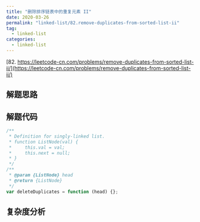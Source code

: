 ```yaml
---
title: "删除排序链表中的重复元素 II"
date: 2020-03-26
permalink: "linked-list/82.remove-duplicates-from-sorted-list-ii"
tag:
  - linked-list
categories:
  - linked-list
---
```


[82. https://leetcode-cn.com/problems/remove-duplicates-from-sorted-list-ii/](https://leetcode-cn.com/problems/remove-duplicates-from-sorted-list-ii/)

## 解题思路

## 解题代码

```js
/**
 * Definition for singly-linked list.
 * function ListNode(val) {
 *     this.val = val;
 *     this.next = null;
 * }
 */
/**
 * @param {ListNode} head
 * @return {ListNode}
 */
var deleteDuplicates = function (head) {};
```

## 复杂度分析
